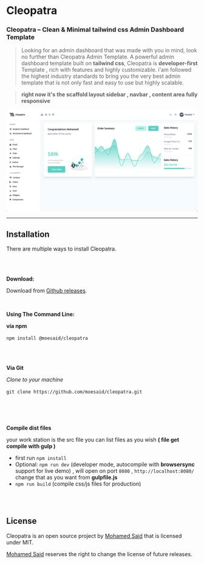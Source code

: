 # Cleopatra
### Cleopatra – Clean & Minimal tailwind css Admin Dashboard Template

>Looking for an admin dashboard that was made with you in mind, look no further than Cleopatra Admin Template. A powerful admin dashboard template built on **tailwind css**, Cleopatra is **developer-first** Template , rich with features and highly customizable. i'am followed the highest industry standards to bring you the very best admin template that is not only fast and easy to use but highly scalable.



>**right now it's the scaffold layout sidebar , navbar , content area fully responsive**

![image](dist/img/now.png)

---
## Installation

There are multiple ways to install Cleopatra.

<br>
<br>

**Download:**

Download from [Github releases](https://github.com/moesaid/cleopatra/releases/tag/v1.0).


<br>

**Using The Command Line:**

**via npm**

`npm install @moesaid/cleopatra`

<br>
<br>

**Via Git**

*Clone to your machine*

`git clone https://github.com/moesaid/cleopatra.git`

<br>
<br>
<br>

**Compile dist files**

your work station is the src file 
you can list files as you wish **( file get compile with gulp )**

- first run `npm install`
- Optional: `npm run dev` (developer mode, autocompile with **browsersync** support for live demo) , will open on port `8080` , `http://localhost:8080/` change that as you want from **gulpfile.js**
- `npm run build` (compile css/js files for production)


<br>
<br>


## License

Cleopatra is an open source project by 
[Mohamed Said](moesaid.com) that is licensed under MIT. 

[Mohamed Said](moesaid.com) reserves the right to change the license of future releases.

